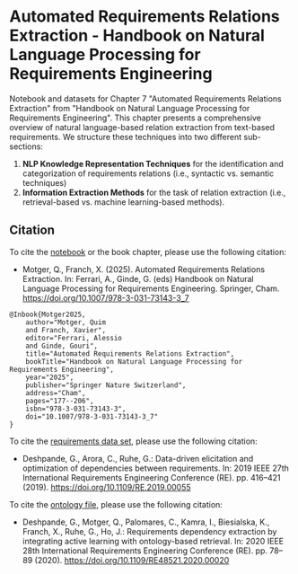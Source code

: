 # Automated Requirements Relations Extraction - Handbook on Natural Language Processing for Requirements Engineering

Notebook and datasets for Chapter 7 "Automated Requirements Relations Extraction" from "Handbook on Natural Language Processing for Requirements Engineering". This chapter presents a comprehensive overview of natural language-based relation extraction from text-based requirements. We structure these techniques into two different sub-sections: 

1. **NLP Knowledge Representation Techniques** for the identification and categorization of requirements relations (i.e., syntactic vs. semantic techniques)
2. **Information Extraction Methods** for the task of relation extraction (i.e., retrieval-based vs. machine learning-based methods).

## Citation

To cite the [notebook]([https://github.com/quim-motger/NLP4RE_RelationExtraction/tree/main/notebook](https://github.com/quim-motger/NLP4RE_RelationExtraction/blob/main/notebook/NLP4RE_Chapter8_RelationExtraction.ipynb)) or the book chapter, please use the following citation:

- Motger, Q., Franch, X. (2025). Automated Requirements Relations Extraction. In: Ferrari, A., Ginde, G. (eds) Handbook on Natural Language Processing for Requirements Engineering. Springer, Cham. https://doi.org/10.1007/978-3-031-73143-3_7

```
@Inbook{Motger2025,
    author="Motger, Quim
    and Franch, Xavier",
    editor="Ferrari, Alessio
    and Ginde, Gouri",
    title="Automated Requirements Relations Extraction",
    bookTitle="Handbook on Natural Language Processing for Requirements Engineering",
    year="2025",
    publisher="Springer Nature Switzerland",
    address="Cham",
    pages="177--206",
    isbn="978-3-031-73143-3",
    doi="10.1007/978-3-031-73143-3_7"
}
```

To cite the [requirements data set](https://github.com/quim-motger/NLP4RE_RelationExtraction/tree/main/data/requirements), please use the following citation:

- Deshpande, G., Arora, C., Ruhe, G.: Data-driven elicitation and optimization of dependencies between requirements. In: 2019 IEEE 27th International Requirements Engineering Conference (RE). pp. 416–421 (2019). https://doi.org/10.1109/RE.2019.00055

To cite the [ontology file](https://github.com/quim-motger/NLP4RE_RelationExtraction/blob/main/data/ontology/PURE-ontology.owl), please use the following citation:

- Deshpande, G., Motger, Q., Palomares, C., Kamra, I., Biesialska, K., Franch, X., Ruhe, G., Ho, J.: Requirements dependency extraction by integrating active learning with ontology-based retrieval. In: 2020 IEEE 28th International Requirements Engineering Conference (RE). pp. 78–89 (2020). https://doi.org/10.1109/RE48521.2020.00020
